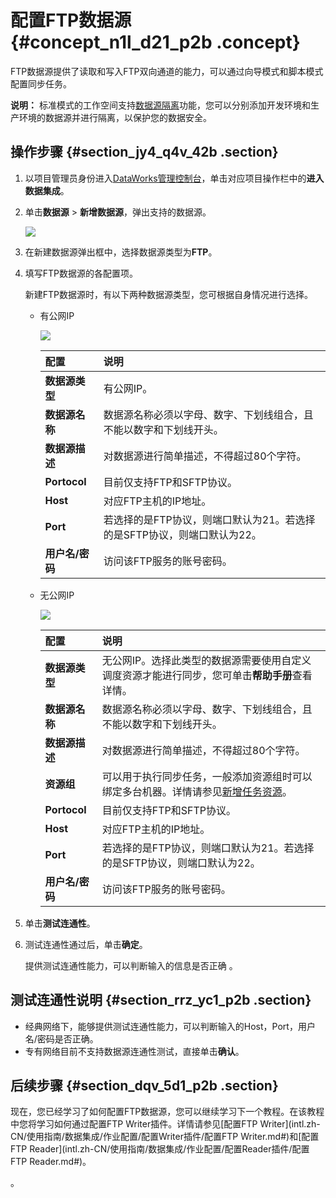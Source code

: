 # 配置FTP数据源 {#concept_n1l_d21_p2b .concept}

FTP数据源提供了读取和写入FTP双向通道的能力，可以通过向导模式和脚本模式配置同步任务。

**说明：** 标准模式的工作空间支持[数据源隔离](intl.zh-CN/使用指南/数据集成/数据源配置/数据源隔离.md#)功能，您可以分别添加开发环境和生产环境的数据源并进行隔离，以保护您的数据安全。

## 操作步骤 {#section_jy4_q4v_42b .section}

1.  以项目管理员身份进入[DataWorks管理控制台](https://workbench.data.aliyun.com/console)，单击对应项目操作栏中的**进入数据集成**。
2.  单击**数据源** \> **新增数据源**，弹出支持的数据源。

    ![](http://static-aliyun-doc.oss-cn-hangzhou.aliyuncs.com/assets/img/16201/15532346747534_zh-CN.png)

3.  在新建数据源弹出框中，选择数据源类型为**FTP**。
4.  填写FTP数据源的各配置项。

    新建FTP数据源时，有以下两种数据源类型，您可根据自身情况进行选择。

    -   有公网IP

        ![](http://static-aliyun-doc.oss-cn-hangzhou.aliyuncs.com/assets/img/16201/15532346757535_zh-CN.png)

        |配置|说明|
        |:-|:-|
        |**数据源类型**|有公网IP。|
        |**数据源名称**|数据源名称必须以字母、数字、下划线组合，且不能以数字和下划线开头。|
        |**数据源描述**|对数据源进行简单描述，不得超过80个字符。|
        |**Portocol**|目前仅支持FTP和SFTP协议。|
        |**Host**|对应FTP主机的IP地址。|
        |**Port**|若选择的是FTP协议，则端口默认为21。若选择的是SFTP协议，则端口默认为22。|
        |**用户名/密码**|访问该FTP服务的账号密码。|

    -   无公网IP

        ![](http://static-aliyun-doc.oss-cn-hangzhou.aliyuncs.com/assets/img/16201/15532346757536_zh-CN.png)

        |配置|说明|
        |:-|:-|
        |**数据源类型**|无公网IP。选择此类型的数据源需要使用自定义调度资源才能进行同步，您可单击**帮助手册**查看详情。|
        |**数据源名称**|数据源名称必须以字母、数字、下划线组合，且不能以数字和下划线开头。|
        |**数据源描述**|对数据源进行简单描述，不得超过80个字符。|
        |**资源组**|可以用于执行同步任务，一般添加资源组时可以绑定多台机器。详情请参见[新增任务资源](intl.zh-CN/使用指南/数据集成/常见配置/新增任务资源.md#)。|
        |**Portocol**|目前仅支持FTP和SFTP协议。|
        |**Host**|对应FTP主机的IP地址。|
        |**Port**|若选择的是FTP协议，则端口默认为21。若选择的是SFTP协议，则端口默认为22。|
        |**用户名/密码**|访问该FTP服务的账号密码。|

5.  单击**测试连通性**。
6.  测试连通性通过后，单击**确定**。

    提供测试连通性能力，可以判断输入的信息是否正确 。


## 测试连通性说明 {#section_rrz_yc1_p2b .section}

-   经典网络下，能够提供测试连通性能力，可以判断输入的Host，Port，用户名/密码是否正确。
-   专有网络目前不支持数据源连通性测试，直接单击**确认**。

## 后续步骤 {#section_dqv_5d1_p2b .section}

现在，您已经学习了如何配置FTP数据源，您可以继续学习下一个教程。在该教程中您将学习如何通过配置FTP Writer插件。详情请参见[配置FTP Writer](intl.zh-CN/使用指南/数据集成/作业配置/配置Writer插件/配置FTP Writer.md#)和[配置FTP Reader](intl.zh-CN/使用指南/数据集成/作业配置/配置Reader插件/配置FTP Reader.md#)。

。

